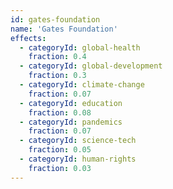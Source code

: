 ```yaml
---
id: gates-foundation
name: 'Gates Foundation'
effects:
  - categoryId: global-health
    fraction: 0.4
  - categoryId: global-development
    fraction: 0.3
  - categoryId: climate-change
    fraction: 0.07
  - categoryId: education
    fraction: 0.08
  - categoryId: pandemics
    fraction: 0.07
  - categoryId: science-tech
    fraction: 0.05
  - categoryId: human-rights
    fraction: 0.03
---
```

